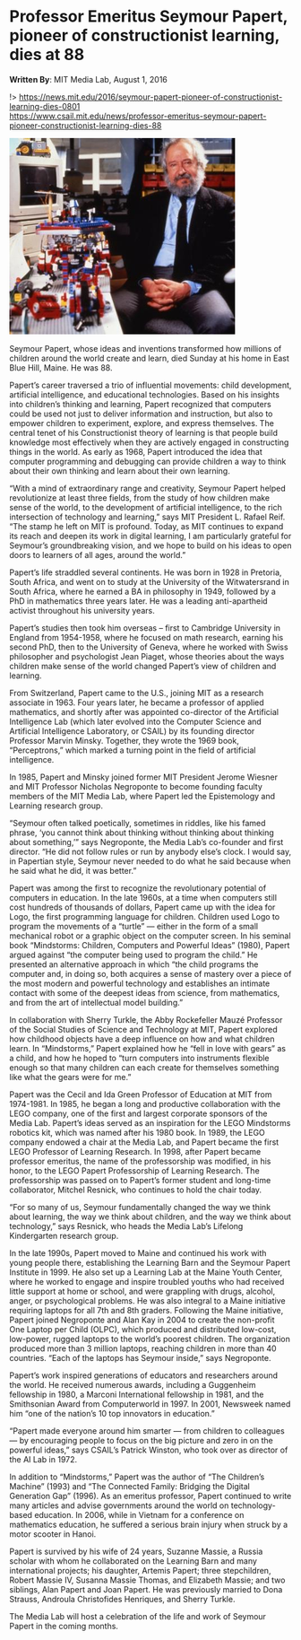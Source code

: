 # Professor Emeritus Seymour Papert, pioneer of constructionist learning, dies at 88

**Written By**: MIT Media Lab, August 1, 2016

!> https://news.mit.edu/2016/seymour-papert-pioneer-of-constructionist-learning-dies-0801 <br />https://www.csail.mit.edu/news/professor-emeritus-seymour-papert-pioneer-constructionist-learning-dies-88

![](_media/seymour-papert-lego-mindstorms-mit-media-lab.jpg 'The LEGO company named its Mindstorms robotics kits in recognition of Seymour Papert’s seminal book, "Mindstorms: Children, Computers, and Powerful Ideas."')

Seymour Papert, whose ideas and inventions transformed how millions of children around the world create and learn, died Sunday at his home in East Blue Hill, Maine. He was 88.

Papert’s career traversed a trio of influential movements: child development, artificial intelligence, and educational technologies. Based on his insights into children’s thinking and learning, Papert recognized that computers could be used not just to deliver information and instruction, but also to empower children to experiment, explore, and express themselves. The central tenet of his Constructionist theory of learning is that people build knowledge most effectively when they are actively engaged in constructing things in the world. As early as 1968, Papert introduced the idea that computer programming and debugging can provide children a way to think about their own thinking and learn about their own learning.

“With a mind of extraordinary range and creativity, Seymour Papert helped revolutionize at least three fields, from the study of how children make sense of the world, to the development of artificial intelligence, to the rich intersection of technology and learning,” says MIT President L. Rafael Reif. “The stamp he left on MIT is profound. Today, as MIT continues to expand its reach and deepen its work in digital learning, I am particularly grateful for Seymour’s groundbreaking vision, and we hope to build on his ideas to open doors to learners of all ages, around the world.”

Papert’s life straddled several continents. He was born in 1928 in Pretoria, South Africa, and went on to study at the University of the Witwatersrand in South Africa, where he earned a BA in philosophy in 1949, followed by a PhD in mathematics three years later. He was a leading anti-apartheid activist throughout his university years.

Papert’s studies then took him overseas – first to Cambridge University in England from 1954-1958, where he focused on math research, earning his second PhD, then to the University of Geneva, where he worked with Swiss philosopher and psychologist Jean Piaget, whose theories about the ways children make sense of the world changed Papert’s view of children and learning.

From Switzerland, Papert came to the U.S., joining MIT as a research associate in 1963. Four years later, he became a professor of applied mathematics, and shortly after was appointed co-director of the Artificial Intelligence Lab (which later evolved into the Computer Science and Artificial Intelligence Laboratory, or CSAIL) by its founding director Professor Marvin Minsky. Together, they wrote the 1969 book, “Perceptrons,” which marked a turning point in the field of artificial intelligence.

In 1985, Papert and Minsky joined former MIT President Jerome Wiesner and MIT Professor Nicholas Negroponte to become founding faculty members of the MIT Media Lab, where Papert led the Epistemology and Learning research group.

“Seymour often talked poetically, sometimes in riddles, like his famed phrase, ‘you cannot think about thinking without thinking about thinking about something,’” says Negroponte, the Media Lab’s co-founder and first director. “He did not follow rules or run by anybody else’s clock. I would say, in Papertian style, Seymour never needed to do what he said because when he said what he did, it was better.”

Papert was among the first to recognize the revolutionary potential of computers in education. In the late 1960s, at a time when computers still cost hundreds of thousands of dollars, Papert came up with the idea for Logo, the first programming language for children. Children used Logo to program the movements of a “turtle” — either in the form of a small mechanical robot or a graphic object on the computer screen. In his seminal book “Mindstorms: Children, Computers and Powerful Ideas” (1980), Papert argued against “the computer being used to program the child.” He presented an alternative approach in which “the child programs the computer and, in doing so, both acquires a sense of mastery over a piece of the most modern and powerful technology and establishes an intimate contact with some of the deepest ideas from science, from mathematics, and from the art of intellectual model building.”

In collaboration with Sherry Turkle, the Abby Rockefeller Mauzé Professor of the Social Studies of Science and Technology at MIT, Papert explored how childhood objects have a deep influence on how and what children learn. In “Mindstorms,” Papert explained how he “fell in love with gears” as a child, and how he hoped to “turn computers into instruments flexible enough so that many children can each create for themselves something like what the gears were for me.”

Papert was the Cecil and Ida Green Professor of Education at MIT from 1974-1981. In 1985, he began a long and productive collaboration with the LEGO company, one of the first and largest corporate sponsors of the Media Lab. Papert’s ideas served as an inspiration for the LEGO Mindstorms robotics kit, which was named after his 1980 book. In 1989, the LEGO company endowed a chair at the Media Lab, and Papert became the first LEGO Professor of Learning Research. In 1998, after Papert became professor emeritus, the name of the professorship was modified, in his honor, to the LEGO Papert Professorship of Learning Research. The professorship was passed on to Papert’s former student and long-time collaborator, Mitchel Resnick, who continues to hold the chair today.

“For so many of us, Seymour fundamentally changed the way we think about learning, the way we think about children, and the way we think about technology,” says Resnick, who heads the Media Lab’s Lifelong Kindergarten research group.

In the late 1990s, Papert moved to Maine and continued his work with young people there, establishing the Learning Barn and the Seymour Papert Institute in 1999. He also set up a Learning Lab at the Maine Youth Center, where he worked to engage and inspire troubled youths who had received little support at home or school, and were grappling with drugs, alcohol, anger, or psychological problems. He was also integral to a Maine initiative requiring laptops for all 7th and 8th graders. Following the Maine initiative, Papert joined Negroponte and Alan Kay in 2004 to create the non-profit One Laptop per Child (OLPC), which produced and distributed low-cost, low-power, rugged laptops to the world’s poorest children. The organization produced more than 3 million laptops, reaching children in more than 40 countries. “Each of the laptops has Seymour inside,” says Negroponte.

Papert’s work inspired generations of educators and researchers around the world. He received numerous awards, including a Guggenheim fellowship in 1980, a Marconi International fellowship in 1981, and the Smithsonian Award from Computerworld in 1997. In 2001, Newsweek named him “one of the nation’s 10 top innovators in education.”

“Papert made everyone around him smarter — from children to colleagues — by encouraging people to focus on the big picture and zero in on the powerful ideas,” says CSAIL’s Patrick Winston, who took over as director of the AI Lab in 1972.

In addition to “Mindstorms,” Papert was the author of “The Children’s Machine” (1993) and “The Connected Family: Bridging the Digital Generation Gap” (1996). As an emeritus professor, Papert continued to write many articles and advise governments around the world on technology-based education. In 2006, while in Vietnam for a conference on mathematics education, he suffered a serious brain injury when struck by a motor scooter in Hanoi.

Papert is survived by his wife of 24 years, Suzanne Massie, a Russia scholar with whom he collaborated on the Learning Barn and many international projects; his daughter, Artemis Papert; three stepchildren, Robert Massie IV, Susanna Massie Thomas, and Elizabeth Massie; and two siblings, Alan Papert and Joan Papert. He was previously married to Dona Strauss, Androula Christofides Henriques, and Sherry Turkle.

The Media Lab will host a celebration of the life and work of Seymour Papert in the coming months.
